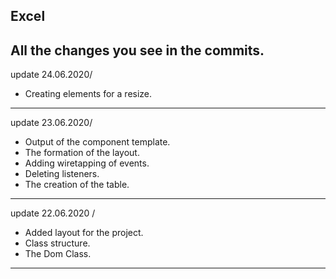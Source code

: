 Excel
---
All the changes you see in the commits.
---
update 24.06.2020/
- Creating elements for a resize.

---

update 23.06.2020/
- Output of the component template.
- The formation of the layout.
- Adding wiretapping of events.
- Deleting listeners.
- The creation of the table.
---
update 22.06.2020 /
- Added layout for the project.
- Class structure.
- The Dom Class.
---
